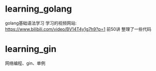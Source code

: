 # learning_golang

golang基础语法学习 学习的视频网站: https://www.bilibili.com/video/BV14T4y1g7h9?p=1  前50讲 整理了一些代码

# learning_gin

网络编程、gin、单例
